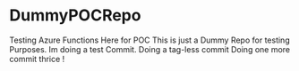 # DummyPOCRepo
Testing Azure Functions Here for POC
This is just a Dummy Repo for testing Purposes.
Im doing a test Commit.
Doing a tag-less commit
Doing one more commit
thrice
!
